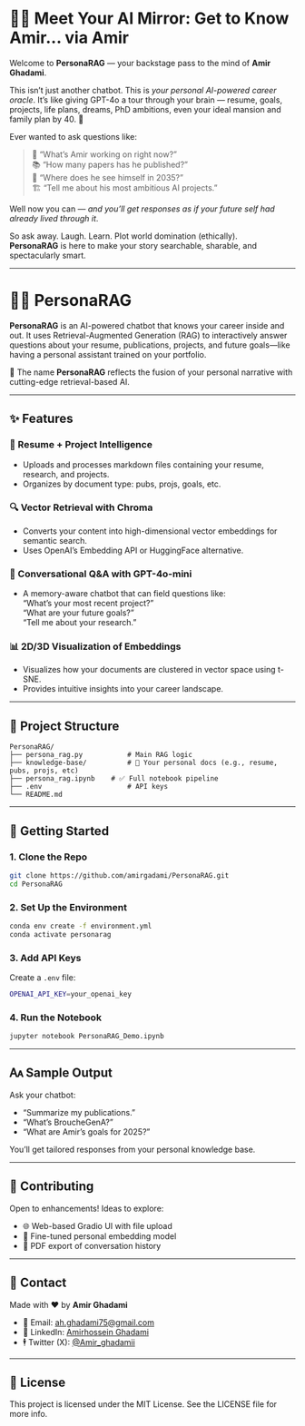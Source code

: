 # 🤖✨ Meet Your AI Mirror: Get to Know Amir... via Amir

Welcome to **PersonaRAG** — your backstage pass to the mind of **Amir Ghadami**.

This isn’t just another chatbot. This is *your personal AI-powered career oracle*. It’s like giving GPT-4o a tour through your brain — resume, goals, projects, life plans, dreams, PhD ambitions, even your ideal mansion and family plan by 40. 🎯

Ever wanted to ask questions like:
> 🧠 “What’s Amir working on right now?”  
> 📚 “How many papers has he published?”  
> 🔮 “Where does he see himself in 2035?”  
> 🏗️ “Tell me about his most ambitious AI projects.”

Well now you can — *and you’ll get responses as if your future self had already lived through it*.

So ask away. Laugh. Learn. Plot world domination (ethically).  
**PersonaRAG** is here to make your story searchable, sharable, and spectacularly smart.

---

# 🧠💼 PersonaRAG

**PersonaRAG** is an AI-powered chatbot that knows your career inside and out. It uses Retrieval-Augmented Generation (RAG) to interactively answer questions about your resume, publications, projects, and future goals—like having a personal assistant trained on your portfolio.

🦪 The name **PersonaRAG** reflects the fusion of your personal narrative with cutting-edge retrieval-based AI.

---

## ✨ Features

### 📄 Resume + Project Intelligence
- Uploads and processes markdown files containing your resume, research, and projects.
- Organizes by document type: pubs, projs, goals, etc.

### 🔍 Vector Retrieval with Chroma
- Converts your content into high-dimensional vector embeddings for semantic search.
- Uses OpenAI’s Embedding API or HuggingFace alternative.

### 💬 Conversational Q&A with GPT-4o-mini
- A memory-aware chatbot that can field questions like:  
  “What’s your most recent project?”  
  “What are your future goals?”  
  “Tell me about your research.”

### 📊 2D/3D Visualization of Embeddings
- Visualizes how your documents are clustered in vector space using t-SNE.
- Provides intuitive insights into your career landscape.

---

## 📂 Project Structure

```
PersonaRAG/
├── persona_rag.py           # Main RAG logic
├── knowledge-base/          # 🧠 Your personal docs (e.g., resume, pubs, projs, etc)
├── persona_rag.ipynb    # ✅ Full notebook pipeline
├── .env                     # API keys
└── README.md
```

---

## 🚀 Getting Started

### 1. Clone the Repo

```bash
git clone https://github.com/amirgadami/PersonaRAG.git
cd PersonaRAG
```

### 2. Set Up the Environment

```bash
conda env create -f environment.yml
conda activate personarag
```

### 3. Add API Keys

Create a `.env` file:

```bash
OPENAI_API_KEY=your_openai_key
```

### 4. Run the Notebook

```bash
jupyter notebook PersonaRAG_Demo.ipynb
```

---

## 🗛️ Sample Output

Ask your chatbot:
- “Summarize my publications.”
- “What’s BroucheGenA?”
- “What are Amir’s goals for 2025?”

You’ll get tailored responses from your personal knowledge base.

---

## 🤝 Contributing

Open to enhancements! Ideas to explore:
- 🌐 Web-based Gradio UI with file upload  
- 🧠 Fine-tuned personal embedding model  
- 📝 PDF export of conversation history

---

## 📣 Contact

Made with ❤️ by **Amir Ghadami**

- 📧 Email: ah.ghadami75@gmail.com  
- 🔗 LinkedIn: [Amirhossein Ghadami](https://www.linkedin.com/in/amirhosseinghadami/)  
- 🕴️ Twitter (X): [@Amir_ghadamii](https://x.com/Amir_ghadamii)

---

## 🧪 License

This project is licensed under the MIT License. See the LICENSE file for more info.
